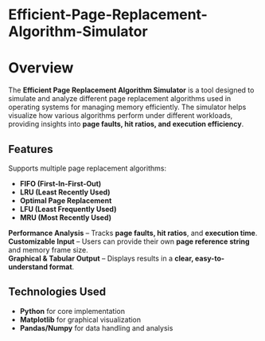  # Efficient-Page-Replacement-Algorithm-Simulator

 # Overview  
The **Efficient Page Replacement Algorithm Simulator** is a tool designed to simulate and analyze different page replacement algorithms used in operating systems for managing memory efficiently. The simulator helps visualize how various algorithms perform under different workloads, providing insights into **page faults, hit ratios, and execution efficiency**.  

##  Features  
 Supports multiple page replacement algorithms:  
- **FIFO (First-In-First-Out)**  
- **LRU (Least Recently Used)**  
- **Optimal Page Replacement**  
- **LFU (Least Frequently Used)**  
- **MRU (Most Recently Used)**  

 **Performance Analysis** – Tracks **page faults, hit ratios**, and **execution time**.  
 **Customizable Input** – Users can provide their own **page reference string** and memory frame size.  
 **Graphical & Tabular Output** – Displays results in a **clear, easy-to-understand format**.  

##  Technologies Used  
- **Python** for core implementation  
- **Matplotlib** for graphical visualization  
- **Pandas/Numpy** for data handling and analysis  




